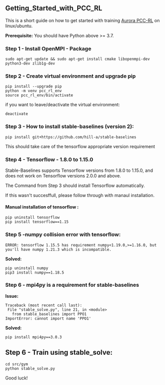 ## Getting_Started_with_PCC_RL

This is a short guide on how to get started with training [Aurora PCC-RL](https://github.com/PCCproject/PCC-RL) on linux/ubuntu.

**Prerequisite:** You should have Python above >= 3.7.

### Step 1 - Install OpenMPI - Package
```
sudo apt-get update && sudo apt-get install cmake libopenmpi-dev python3-dev zlib1g-dev
```

### Step 2 - Create virtual environment and upgrade pip

```
pip install --upgrade pip
python -m venv pcc_rl_env
source pcc_rl_env/bin/activate
```
if you want to leave/deactivate the virtual environment:
```
deactivate
```

### Step 3 - How to install stable-baselines (version 2):
```
pip install git+https://github.com/hill-a/stable-baselines 
```
This should take care of the tensorflow appropriate version requirement

### Step 4 - Tensorflow - 1.8.0 to 1.15.0

Stable-Baselines supports Tensorflow versions from 1.8.0 to 1.15.0, and does not work on Tensorflow versions 2.0.0 and above.

The Command from Step 3 should install Tensorflow automatically.

If this wasn't succesffull, please follow through with manaul installation.

#### Manual installation of  tensorflow :
```
pip uninstall tensorflow
pip install tensorflow==1.15
```

### Step 5 -numpy  collision error with tensorflow:

```
ERROR: tensorflow 1.15.5 has requirement numpy<1.19.0,>=1.16.0, but you'll have numpy 1.21.3 which is incompatible.
```
**Solved:**
```
pip uninstall numpy
pip3 install numpy==1.18.5
```

### Step 6 - mpi4py is a requirement for stable-baselines

**Issue:**
```
Traceback (most recent call last):
 File "stable_solve.py", line 21, in <module>
   from stable_baselines import PPO1
ImportError: cannot import name 'PPO1'
```
**Solved:**
```
pip install mpi4py==3.0.3
```

Step 6 - Train using stable_solve:
----------------------------------
```
cd src/gym
python stable_solve.py 
```

Good luck!
